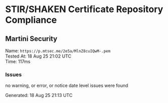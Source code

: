 # STIR/SHAKEN Certificate Repository Compliance

## Martini Security

Name: `https://p.mtsec.me/2e5a/MlnZ8cuIQwM-.pem`\
Tested At: 18 Aug 25 21:02 UTC\
Time: 117ms

### Issues

no warning, or error, or notice date level issues were found

Generated: 18 Aug 25 21:13 UTC